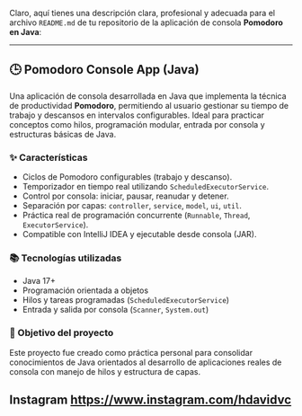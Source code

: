 Claro, aquí tienes una descripción clara, profesional y adecuada para el archivo `README.md` de tu repositorio de la aplicación de consola **Pomodoro en Java**:

---

## 🕒 Pomodoro Console App (Java)

Una aplicación de consola desarrollada en Java que implementa la técnica de productividad **Pomodoro**, permitiendo al usuario gestionar su tiempo de trabajo y descansos en intervalos configurables.
Ideal para practicar conceptos como hilos, programación modular, entrada por consola y estructuras básicas de Java.

### ✨ Características

* Ciclos de Pomodoro configurables (trabajo y descanso).
* Temporizador en tiempo real utilizando `ScheduledExecutorService`.
* Control por consola: iniciar, pausar, reanudar y detener.
* Separación por capas: `controller`, `service`, `model`, `ui`, `util`.
* Práctica real de programación concurrente (`Runnable`, `Thread`, `ExecutorService`).
* Compatible con IntelliJ IDEA y ejecutable desde consola (JAR).

### 📚 Tecnologías utilizadas

* Java 17+
* Programación orientada a objetos
* Hilos y tareas programadas (`ScheduledExecutorService`)
* Entrada y salida por consola (`Scanner`, `System.out`)

### 🎯 Objetivo del proyecto

Este proyecto fue creado como práctica personal para consolidar conocimientos de Java orientados al desarrollo de aplicaciones reales de consola con manejo de hilos y estructura de capas.

Instagram
https://www.instagram.com/hdavidvc
---
